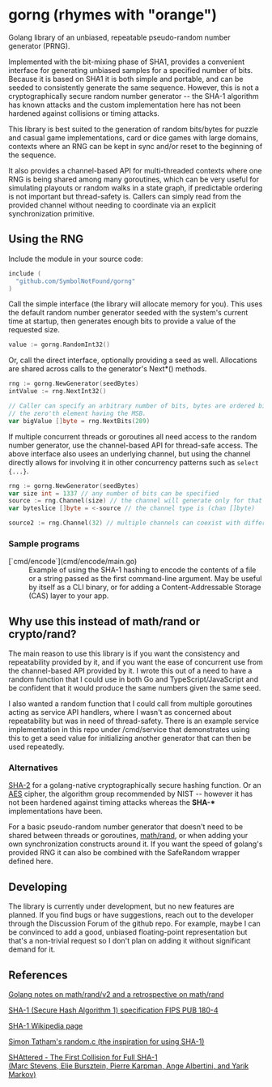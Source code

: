 # gorng (rhymes with "orange")

Golang library of an unbiased, repeatable pseudo-random number generator (PRNG).

Implemented with the bit-mixing phase of SHA1, provides a convenient interface
for generating unbiased samples for a specified number of bits.  Because it is
based on SHA1 it is both simple and portable, and can be seeded to consistently
generate the same sequence.  However, this is not a cryptographically secure
random number generator -- the SHA-1 algorithm has known attacks and the custom
implementation here has not been hardened against collisions or timing attacks.

This library is best suited to the generation of random bits/bytes for puzzle
and casual game implementations, card or dice games with large domains, contexts
where an RNG can be kept in sync and/or reset to the beginning of the sequence.

It also provides a channel-based API for multi-threaded contexts where one RNG
is being shared among many goroutines, which can be very useful for simulating
playouts or random walks in a state graph, if predictable ordering is not
important but thread-safety is.  Callers can simply read from the provided
channel without needing to coordinate via an explicit synchronization primitive.

## Using the RNG

Include the module in your source code:

```go
include (
  "github.com/SymbolNotFound/gorng"
)
```

Call the simple interface (the library will allocate memory for you).  This
uses the default random number generator seeded with the system's current time
at startup, then generates enough bits to provide a value of the requested size.

```go
value := gorng.RandomInt32()
```

Or, call the direct interface, optionally providing a seed as well.  Allocations
are shared across calls to the generator's Next*() methods.

```go
rng := gorng.NewGenerator(seedBytes)
intValue := rng.NextInt32()

// Caller can specify an arbitrary number of bits, bytes are ordered big-endian,
// the zero'th element having the MSB.
var bigValue []byte = rng.NextBits(289)
```

If multiple concurrent threads or goroutines all need access to the random
number generator, use the channel-based API for thread-safe access.  The above
interface also usees an underlying channel, but using the channel directly
allows for involving it in other concurrency patterns such as `select {...}`.

```go
rng := gorng.NewGenerator(seedBytes)
var size int = 1337 // any number of bits can be specified
source := rng.Channel(size) // the channel will generate only for that size
var byteslice []byte = <-source // the channel type is (chan []byte)

source2 := rng.Channel(32) // multiple channels can coexist with different sizes
```

### Sample programs

<dt>[`cmd/encode`](cmd/encode/main.go)</dt>
<dd>
Example of using the SHA-1 hashing to encode the contents of a file or a string
passed as the first command-line argument.  May be useful by itself as a CLI
binary, or for adding a Content-Addressable Storage (CAS) layer to your app.
</dd>

## Why use this instead of math/rand or crypto/rand?

The main reason to use this library is if you want the consistency and
repeatability provided by it, and if you want the ease of concurrent use
from the channel-based API provided by it.  I wrote this out of a need to
have a random function that I could use in both Go and TypeScript/JavaScript
and be confident that it would produce the same numbers given the same seed.

I also wanted a random function that I could call from multiple goroutines
acting as service API handlers, where I wasn't as concerned about repeatability
but was in need of thread-safety.  There is an example service implementation
in this repo under /cmd/service that demonstrates using this to get a seed value
for initializing another generator that can then be used repeatedly.


### Alternatives

[SHA-2](https://pkg.go.dev/crypto/sha256) for a golang-native cryptographically
secure hashing function.  Or an [AES](https://pkg.go.dev/crypto/aes) cipher,
the algorithm group recommended by NIST -- however it has not been hardened
against timing attacks whereas the **SHA-\*** implementations have been.

For a basic pseudo-random number generator that doesn't need to be shared
between threads or goroutines, 
[math/rand](https://pkg.go.dev/math/rand),
or when adding your own synchronization constructs around it.  If you want the
speed of golang's provided RNG it can also be combined with the SafeRandom
wrapper defined here.


## Developing

The library is currently under development, but no new features are planned.
If you find bugs or have suggestions, reach out to the developer through the
Discussion Forum of the github repo.  For example, maybe I can be convinced
to add a good, unbiased floating-point representation but that's a non-trivial
request so I don't plan on adding it without significant demand for it.


## References

> <a href="https://go.dev/blog/randv2">
  Golang notes on math/rand/v2 and a retrospective on math/rand
  </a>

> <a href="https://nvlpubs.nist.gov/nistpubs/FIPS/NIST.FIPS.180-4.pdf">
  SHA-1 (Secure Hash Algorithm 1) specification FIPS PUB 180-4
  </a>

> <a href="https://en.wikipedia.org/wiki/SHA-1">
  SHA-1 Wikipedia page
  </a>

> <a href="https://git.tartarus.org/?p=simon/puzzles.git;a=blob_plain;f=random.c">
  Simon Tatham's random.c (the inspiration for using SHA-1)
  </a>

> <a href="https://shattered.io/static/shattered.pdf">
  SHAttered - The First Collision for Full SHA-1<br />
  (Marc Stevens, Elie Bursztein, Pierre Karpman, Ange Albertini, and Yarik Markov)
  </a>
